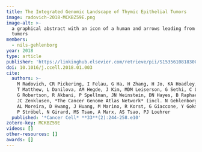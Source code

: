 ```yaml
---
title: The Integrated Genomic Landscape of Thymic Epithelial Tumors
image: radovich-2018-MCKBZ59E.png
image-alt: >-
  a graphical abstract with an icon of a human and arrows leading from the person to three aspects of thymic epithelial
  tumors
members:
  - nils-gehlenborg
year: 2018
type: article
publisher: 'https://linkinghub.elsevier.com/retrieve/pii/S1535610818300035'
doi: 10.1016/j.ccell.2018.01.003
cite:
  authors: >-
    M Radovich, CR Pickering, I Felau, G Ha, H Zhang, H Jo, KA Hoadley, P Anur, J Zhang, M McLellan, R Bowlby, 
    T Matthew, L Danilova, AM Hegde, J Kim, MDM Leiserson, G Sethi, C Lu, M Ryan, X Su, AD Cherniack, 
    G Robertson, R Akbani, P Spellman, JN Weinstein, DN Hayes, B Raphael, T Lichtenberg, K Leraas, 
    JC Zenklusen, *The Cancer Genome Atlas Network* (incl. N Gehlenborg), J Fujimoto, C Scapulatempo-Neto, 
    AL Moreira, D Hwang, J Huang, M Marino, R Korst, G Giaccone, Y Gokmen-Polar, S Badve, A Rajan, 
    P Ströbel, N Girard, MS Tsao, A Marx, AS Tsao, PJ Loehrer
  published: '*Cancer Cell* **33**(2):244-258.e10'
zotero-key: MCKBZ59E
videos: []
other-resources: []
awards: []
---
```


